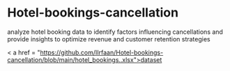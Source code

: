 # Hotel-bookings-cancellation
analyze hotel booking data to identify factors influencing cancellations and provide insights to optimize revenue and customer retention strategies

< a href = "https://github.com/IIrfaan/Hotel-bookings-cancellation/blob/main/hotel_bookings..xlsx">dataset</a>
